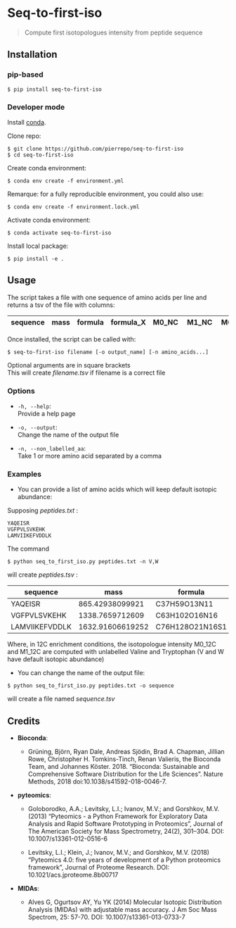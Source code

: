 # Seq-to-first-iso

> Compute first isotopologues intensity from peptide sequence

## Installation

### pip-based

```
$ pip install seq-to-first-iso
```

### Developer mode


Install [conda](https://conda.io/projects/conda/en/latest/user-guide/install/index.html).

Clone repo:
```
$ git clone https://github.com/pierrepo/seq-to-first-iso
$ cd seq-to-first-iso
```

Create conda environment:
```
$ conda env create -f environment.yml
```

Remarque: for a fully reproducible environment, you could also use:
```
$ conda env create -f environment.lock.yml
```


Activate conda environment:
```
$ conda activate seq-to-first-iso
```

Install local package:
```
$ pip install -e .
```

## Usage

The script takes a file with one sequence of amino acids per line and returns a tsv of the file with columns:

|sequence|mass|formula|formula_X| M0_NC | M1_NC | M0_12C | M1_12C |
|--------|----|-------|---------|-------|-------|--------|--------|

Once installed, the script can be called with:

```shell
$ seq-to-first-iso filename [-o output_name] [-n amino_acids...]
```
Optional arguments are in square brackets  
This will create _filename.tsv_ if filename is a correct file


### Options

- `-h, --help`:  
Provide a help page

- `-o, --output`:  
Change the name of the output file

- `-n, --non_labelled_aa`:  
Take 1 or more amino acid separated by a comma


### Examples

- You can provide a list of amino acids which will keep default isotopic abundance:

Supposing *peptides.txt* :

```
YAQEISR
VGFPVLSVKEHK
LAMVIIKEFVDDLK
```

The command
```shell
$ python seq_to_first_iso.py peptides.txt -n V,W
```
will create *peptides.tsv* :

|sequence| mass| formula|formula_X| M0_NC| M1_NC| M0_12C| M1_12C|
|--------|-----|--------|---------|------|------|-------|-------|
YAQEISR| 865.42938099921| C37H59O13N11| C37H59O13N11| 0.6206414140575179|	0.280870823368276| 0.9206561231798033| 0.05161907174495234|
VGFPVLSVKEHK| 1338.7659712609| C63H102O16N16| C48H102O16N16X15|  0.4550358985377136| 0.34506032928190855| 0.7589558393662944| 0.18515489894512063|
LAMVIIKEFVDDLK| 1632.91606619252| C76H128O21N16S1| C66H128O21N16S1X10| 0.36994021481230627| 0.3373188347614264| 0.7475090558698947| 0.15292723586285323|

Where, in 12C enrichment conditions, the isotopologue intensity M0_12C and M1_12C are computed with unlabelled Valine and Tryptophan (V and W have default isotopic abundance)


- You can change the name of the output file:

```shell
$ python seq_to_first_iso.py peptides.txt -o sequence
```
will create a file named *sequence.tsv*


## Credits


- **Bioconda**:
  - Grüning, Björn, Ryan Dale, Andreas Sjödin, Brad A. Chapman, Jillian Rowe, Christopher H. Tomkins-Tinch, Renan Valieris, the Bioconda Team, and Johannes Köster. 2018. “Bioconda: Sustainable and Comprehensive Software Distribution for the Life Sciences”. Nature Methods, 2018 doi:10.1038/s41592-018-0046-7.

- **pyteomics**:
  - Goloborodko, A.A.; Levitsky, L.I.; Ivanov, M.V.; and Gorshkov, M.V. (2013) “Pyteomics - a Python Framework for Exploratory Data Analysis and Rapid Software Prototyping in Proteomics”, Journal of The American Society for Mass Spectrometry, 24(2), 301–304. DOI: 10.1007/s13361-012-0516-6

  - Levitsky, L.I.; Klein, J.; Ivanov, M.V.; and Gorshkov, M.V. (2018) “Pyteomics 4.0: five years of development of a Python proteomics framework”, Journal of Proteome Research. DOI: 10.1021/acs.jproteome.8b00717

- **MIDAs**:
  - Alves G, Ogurtsov AY, Yu YK (2014) Molecular Isotopic Distribution Analysis (MIDAs) with adjustable mass accuracy. J Am Soc Mass Spectrom, 25: 57-70. DOI: 10.1007/s13361-013-0733-7
